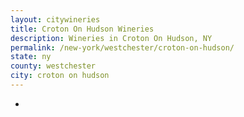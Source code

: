 ```yaml
---
layout: citywineries
title: Croton On Hudson Wineries
description: Wineries in Croton On Hudson, NY
permalink: /new-york/westchester/croton-on-hudson/
state: ny
county: westchester
city: croton on hudson
---
```

-
